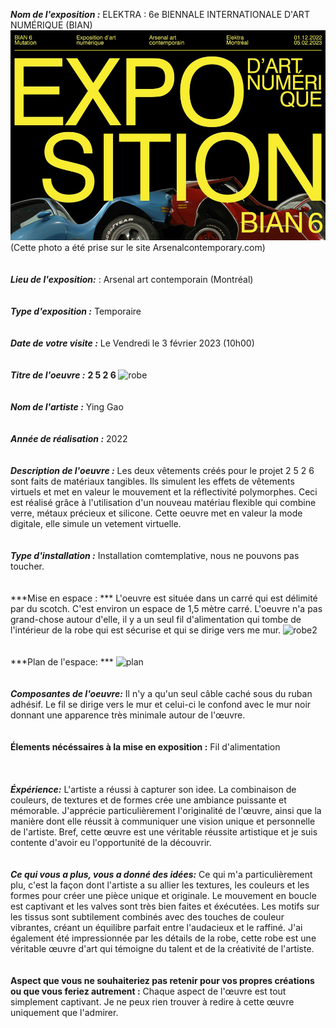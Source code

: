 ***Nom de l'exposition :***
ELEKTRA : 6e BIENNALE INTERNATIONALE D'ART NUMÉRIQUE (BIAN)
![Expostion](./medias/exposition.jpg)
(Cette photo a été prise sur le site Arsenalcontemporary.com)
<br>
<br>
<br>
***Lieu de l'exposition:*** : 
Arsenal art contemporain (Montréal)
<br>
<br>
<br>
***Type d'exposition :***
Temporaire 
<br>
<br>
<br>
***Date de votre visite :***
Le Vendredi le 3 février 2023 (10h00)
<br>
<br>
<br>
***Titre de l'oeuvre :***
<b> 2 5 2 6 </b> 
<img src="https://github.com/ikramert/h23_v13_inspirations_rataikrame/medias/robe_mouvement.jpg" alt="robe">
<br>
<br>
<br>
***Nom de l'artiste :***
Ying Gao
<br>
<br>
<br>
***Année de réalisation :***
2022
<br>
<br>
<br>
***Description de l'oeuvre :***
Les deux vêtements créés pour le projet 2 5 2 6 sont faits de matériaux tangibles. Ils simulent les effets de vêtements virtuels et met  en valeur le mouvement et la réflectivité polymorphes. Ceci est réalisé grâce à l'utilisation d'un nouveau matériau flexible qui combine verre, métaux précieux et silicone. Cette oeuvre met en valeur la mode digitale, elle simule un vetement virtuelle.
<br>
<br>
<br>
***Type d'installation :***
Installation comtemplative, nous ne pouvons pas toucher.
<br>
<br>
<br>
***Mise en espace : ***
L'oeuvre est située dans un carré qui est délimité par du scotch. C'est environ un espace de 1,5 mètre carré. L'oeuvre n'a pas grand-chose autour d'elle, il y a un seul fil d'alimentation qui tombe de l'intérieur de la robe qui est sécurise et qui se dirige vers me mur.
<img src="https://github.com/ikramert/h23_v13_inspirations_rataikrame/medias/robe_valves_mouvement.jpg" alt="robe2">
<br>
<br>
<br>
***Plan de l'espace: ***
<img src="https://github.com/ikramert/h23_v13_inspirations_rataikrame/medias/plan.png" alt="plan">
<br>
<br>
<br>
***Composantes de l'oeuvre:***
Il n'y a qu'un seul câble caché sous du ruban adhésif. Le fil se dirige vers le mur et celui-ci le confond avec le mur noir donnant une apparence très minimale autour de l'œuvre.
<br>
<br>
<br>
**Élements nécéssaires à la mise en exposition :**
Fil d'alimentation 
<br>
<br>
<br>
<br>
***Éxpérience:***
L'artiste a réussi à capturer son idee. La combinaison de couleurs, de textures et de formes crée une ambiance puissante et mémorable. J'apprécie particulièrement l'originalité de l'œuvre, ainsi que la manière dont elle réussit à communiquer une vision unique et personnelle de l'artiste. Bref, cette œuvre est une véritable réussite artistique et je suis contente d'avoir eu l'opportunité de la découvrir.
<br>
<br>
<br>
***Ce qui vous a plus, vous a donné des idées:***
Ce qui m'a particulièrement plu, c'est la façon dont l'artiste a su allier les textures, les couleurs et les formes pour créer une pièce unique et originale. Le mouvement en boucle est captivant et les valves sont très bien faites et éxécutées. Les motifs sur les tissus sont subtilement combinés avec des touches de couleur vibrantes, créant un équilibre parfait entre l'audacieux et le raffiné. J'ai également été impressionnée par les détails de la robe, cette robe est une véritable œuvre d'art qui témoigne du talent et de la créativité de l'artiste.
<br>
<br>
<br>
**Aspect que vous ne souhaiteriez pas retenir pour vos propres créations ou que vous feriez autrement :**
Chaque aspect de l'œuvre est tout simplement captivant. Je ne peux rien trouver à redire à cette œuvre uniquement que l'admirer.
